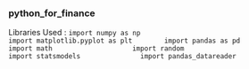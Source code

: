 ### python_for_finance

Libraries Used :
`import numpy as np                                                                                                                            
 import matplotlib.pyplot as plt       
 import pandas as pd                     
 import math                   
 import random                       
 import statsmodels              
 import pandas_datareader`
